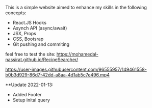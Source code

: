 This is a simple website aimed to enhance my skills in the following concepts:
  - React.JS Hooks
  - Asynch API (async/await)
  - JSX, Props 
  - CSS, Bootsrap 
  - Git pushing and commiting

feel free to test the site: https://mohamedal-nassirat.github.io/RecipeSearcher/

https://user-images.githubusercontent.com/96555957/149461558-b0b3d929-86d7-42dd-a8aa-4d1ab5c7e496.mp4


**Update 2022-01-13:
  - Added Footer
  - Setup inital query

